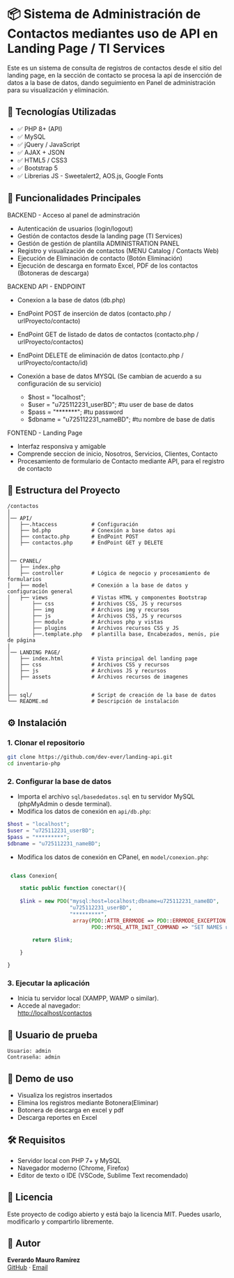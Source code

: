 
# 📦 Sistema de Administración de Contactos mediantes uso de API en Landing Page / TI Services

Este es un sistema de consulta de registros de contactos desde el sitio del landing page, en la sección de contacto se procesa la api de insercción de datos a la base de datos, dando seguimiento en Panel de administración para su visualización y eliminación.

## 🚀 Tecnologías Utilizadas

- ✅ PHP 8+ (API)
- ✅ MySQL
- ✅ jQuery / JavaScript
- ✅ AJAX + JSON
- ✅ HTML5 / CSS3
- ✅ Bootstrap 5
- ✅ Librerias JS - Sweetalert2, AOS.js, Google Fonts

## 🎯 Funcionalidades Principales

BACKEND - Acceso al panel de adminstración
- Autenticación de usuarios (login/logout)
- Gestión de contactos desde la landing page (TI Services)
- Gestión de gestión de plantilla ADMINISTRATION PANEL
- Registro y visualización de contactos (MENU Catalog / Contacts Web)
- Ejecución de Eliminación de contacto (Botón Eliminación)
- Ejecución de descarga en formato Excel, PDF de los contactos (Botoneras de descarga)

BACKEND API - ENDPOINT
- Conexion a la base de datos (db.php)
- EndPoint POST de inserción de datos (contacto.php  / urlProyecto/contacto)
- EndPoint GET de listado de datos de contactos (contacto.php  / urlProyecto/contactos) 
- EndPoint DELETE de eliminación de datos (contacto.php  / urlProyecto/contacto/id) 

- Conexión a base de datos MYSQL (Se cambian de acuerdo a su configuración de su servicio)
  - $host = "localhost";
  - $user = "u725112231_userBD";   #tu user de base de datos
  - $pass = "*******";                #tu password
  - $dbname = "u725112231_nameBD"; #tu nombre de base de datis


FONTEND - Landing Page
- Interfaz responsiva y amigable
- Comprende seccion de inicio, Nosotros, Servicios, Clientes, Contacto
- Procesamiento de formulario de Contacto mediante API, para el registro de contacto



## 📁 Estructura del Proyecto

```
/contactos
│
│── API/
│   ├──.htaccess           # Configuración
│   ├── bd.php             # Conexión a base datos api
│   ├── contacto.php       # EndPoint POST
│   ├── contactos.php      # EndPoint GET y DELETE
│
│
│── CPANEL/
│	├── index.php
│   ├── controller         # Lógica de negocio y procesamiento de formularios
│   ├── model              # Conexión a la base de datos y configuración general
│   ├── views              # Vistas HTML y componentes Bootstrap
│       ├── css            # Archivos CSS, JS y recursos
│		├── img            # Archivos img y recursos
│		├── js             # Archivos CSS, JS y recursos
│		├── module         # Archivos php y vistas
│		├── plugins        # Archivos recursos CSS y JS
│		├──.template.php   # plantilla base, Encabezados, menús, pie de página
│
│── LANDING PAGE/
│   ├── index.html         # Vista principal del landing page
│   ├── css                # Archivos CSS y recursos
│   ├── js                 # Archivos JS y recursos
│   ├── assets             # Archivos recursos de imagenes
│
│
├── sql/                   # Script de creación de la base de datos
└── README.md              # Descripción de instalación
```

## ⚙️ Instalación

### 1. Clonar el repositorio

```bash
git clone https://github.com/dev-ever/landing-api.git
cd inventario-php
```

### 2. Configurar la base de datos

- Importa el archivo `sql/basededatos.sql` en tu servidor MySQL (phpMyAdmin o desde terminal).
- Modifica los datos de conexión en `api/db.php`:

```php
$host = "localhost";
$user = "u725112231_userBD";
$pass = "*********";
$dbname = "u725112231_nameBD";
```

- Modifica los datos de conexión en CPanel, en `model/conexion.php`:
```php

 class Conexion{        

	static public function conectar(){
		
    $link = new PDO("mysql:host=localhost;dbname=u725112231_nameBD",
    	            "u725112231_userBD",
    	            "*********",
	                 array(PDO::ATTR_ERRMODE => PDO::ERRMODE_EXCEPTION, 
	                 	   PDO::MYSQL_ATTR_INIT_COMMAND => "SET NAMES utf8"));

		return $link;
    
	}

}
```


### 3. Ejecutar la aplicación

- Inicia tu servidor local (XAMPP, WAMP o similar).
- Accede al navegador:  
  [http://localhost/contactos](http://localhost/contactos)



## 👤 Usuario de prueba

```
Usuario: admin
Contraseña: admin
```

## 🧪 Demo de uso

- Visualiza los registros insertados
- Elimina los registros mediante Botonera(Eliminar)
- Botonera de descarga en excel y pdf
- Descarga reportes en Excel

## 🛠️ Requisitos

- Servidor local con PHP 7+ y MySQL
- Navegador moderno (Chrome, Firefox)
- Editor de texto o IDE (VSCode, Sublime Text recomendado)

## 📄 Licencia

Este proyecto de codigo abierto y está bajo la licencia MIT. Puedes usarlo, modificarlo y compartirlo libremente.

## 🤝 Autor

**Everardo Mauro Ramírez**  
[GitHub](https://github.com/dev-ever) · [Email](mailto:emr_123@hotmail.com)
